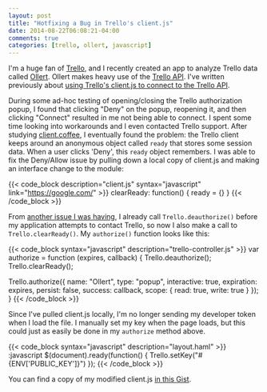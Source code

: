 ```yaml
---
layout: post
title: "Hotfixing a Bug in Trello's client.js"
date: 2014-08-22T06:08:21-04:00
comments: true
categories: [trello, ollert, javascript]
---
```


I'm a huge fan of [Trello](https://trello.com), and I recently created an app to analyze Trello data called [Ollert](https://ollertapp.com). Ollert makes heavy use of the [Trello API](http://trello.com/docs). I've written previously about [using Trello's client.js to connect to the Trello API](/blog/2014/03/18/connecting-to-the-trello-api/).

During some ad-hoc testing of opening/closing the Trello authorization popup, I found that clicking "Deny" on the popup, reopening it, and then clicking "Connect" resulted in me not being able to connect. I spent some time looking into workarounds and I even contacted Trello support. After studying [client.coffee](https://trello.com/1/client.coffee), I eventually found the problem: the Trello client keeps around an anonymous object called `ready` that stores some session data. When a user clicks 'Deny', this `ready` object remembers. I was able to fix the Deny/Allow issue by pulling down a local copy of client.js and making an interface change to the module:

{{< code_block description="client.js" syntax="javascript" link="https://google.com/" >}}
  clearReady: function() {
    ready = {}
  }
{{< /code_block >}}

From [another issue I was having](/blog/2014/07/07/deauthorizing-token-with-the-trello-client/), I already call `Trello.deauthorize()` before my application attempts to contact Trello, so now I also make a call to `Trello.clearReady()`. My `authorize()` function looks like this:

{{< code_block syntax="javascript" description="trello-controller.js" >}}
var authorize = function (expires, callback) {
  Trello.deauthorize();
  Trello.clearReady();

  Trello.authorize({
    name: "Ollert",
    type: "popup",
    interactive: true,
    expiration: expires,
    persist: false,
    success: callback,
    scope: {
      read: true,
      write: true
    }
  });
}
{{< /code_block >}}

Since I've pulled client.js locally, I'm no longer sending my developer token when I load the file. I manually set my key when the page loads, but this could just as easily be done in my `authorize` method above.

{{< code_block syntax="javascript" description="layout.haml" >}}
:javascript
  $(document).ready(function() {
    Trello.setKey("#{ENV['PUBLIC_KEY']}")
  });
{{< /code_block >}}

You can find a copy of my modified client.js [in this Gist](https://gist.github.com/larryprice/1e67ddcd53c686fbc1de).
